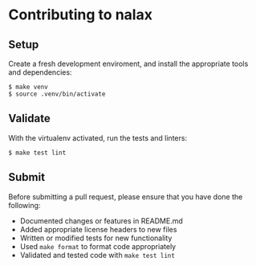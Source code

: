 # Contributing to nalax

## Setup

Create a fresh development enviroment, and install the
appropriate tools and dependencies:

    $ make venv
    $ source .venv/bin/activate


## Validate

With the virtualenv activated, run the tests and linters:

    $ make test lint


## Submit

Before submitting a pull request, please ensure
that you have done the following:

* Documented changes or features in README.md
* Added appropriate license headers to new files
* Written or modified tests for new functionality
* Used `make format` to format code appropriately
* Validated and tested code with `make test lint`
